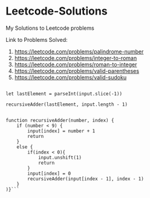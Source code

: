 # Leetcode-Solutions
My Solutions to Leetcode problems

Link to Problems Solved:

1) https://leetcode.com/problems/palindrome-number
2) https://leetcode.com/problems/integer-to-roman
3) https://leetcode.com/problems/roman-to-integer
4) https://leetcode.com/problems/valid-parentheses
5) https://leetcode.com/problems/valid-sudoku


```var input = [2,2,2,2]

let lastElement = parseInt(input.slice(-1))

recursiveAdder(lastElement, input.length - 1)


function recursiveAdder(number, index) {
    if (number < 9) {
        input[index] = number + 1
        return
    }
    else {
        if(index < 0){
            input.unshift(1)
            return
        }
        input[index] = 0
        recursiveAdder(input[index - 1], index - 1)
    }
)}```

